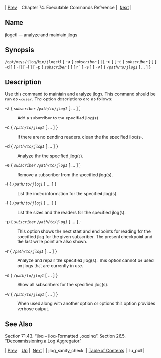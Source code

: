 | [Prev](executable.jlog_sanity_check)  | Chapter 74. Executable Commands Reference |  [Next](executable.lu_pull) |

<a name="executable.jlogctl"></a>
## Name

jlogctl — analyze and maintain jlogs

## Synopsis

`/opt/msys/jlog/bin/jlogctl` [ -a { *`subscriber`* } ] [ -c ] [ -e { *`subscriber`* } ] [ -d ] [ -i ] [ -l ] [ -p { *`subscriber`* } ] [ r ] [ -s ] [ -v ] { *`/path/to/jlog1`* [ ... ] }

<a name="idp13262896"></a>
## Description

Use this command to maintain and analyze jlogs. This command should be run as `ecuser`. The option descriptions are as follows:

<dl className="variablelist">

<dt>

-a { *`subscriber`* *`/path/to/jlog1`* [ ... ] }

</dt>

<dd>

Add a subscriber to the specified jlog(s).

</dd>

<dt>

-c { *`/path/to/jlog1`* [ ... ] }

</dt>

<dd>

If there are no pending readers, clean the the specified jlog(s).

</dd>

<dt>

-d { *`/path/to/jlog1`* [ ... ] }

</dt>

<dd>

Analyze the the specified jlog(s).

</dd>

<dt>

-e { *`subscriber`* *`/path/to/jlog1`* [ ... ] }


</dt>

<dd>

Remove a subscriber from the specified jlog(s).

</dd>

<dt>

-i { *`/path/to/jlog1`* [ ... ] }


</dt>

<dd>

List the index information for the specified jlog(s).

</dd>

<dt>

-l { *`/path/to/jlog1`* [ ... ] }

</dt>

<dd>

List the sizes and the readers for the specified jlog(s).

</dd>

<dt>

-p { *`subscriber`* *`/path/to/jlog1`* [ ... ] }

</dt>

<dd>

This option shows the next start and end points for reading for the specified jlog for the given subscriber. The present checkpoint and the last write point are also shown.

</dd>

<dt>

-r { *`/path/to/jlog1`* [ ... ] }

</dt>

<dd>

Analyze and repair the specified jlog(s). This option cannot be used on jlogs that are currently in use.

</dd>

<dt>

-s { *`/path/to/jlog1`* [ ... ] }

</dt>

<dd>

Show all subscribers for the specified jlog(s).

</dd>

<dt>

-v { *`/path/to/jlog1`* [ ... ] }

</dt>

<dd>

When used along with another option or options this option provides verbose output.

</dd>

</dl>

<a name="idp12635648"></a>
## See Also

[Section 71.43, “jlog – jlog-Formatted Logging”](modules.jlog "71.43. jlog – jlog-Formatted Logging"), [Section 26.5, “Decommissioning a Log Aggregator”](cluster.config.logging.decommissioning "26.5. Decommissioning a Log Aggregator")

| [Prev](executable.jlog_sanity_check)  | [Up](exec.cmds.ref) |  [Next](executable.lu_pull) |
| jlog_sanity_check  | [Table of Contents](index) |  lu_pull |

